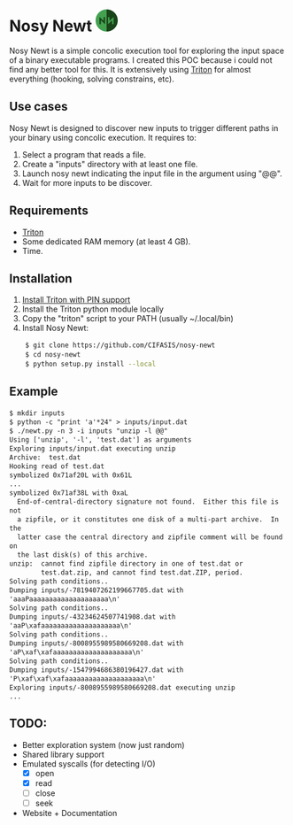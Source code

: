 # Nosy Newt <img src="https://raw.githubusercontent.com/CIFASIS/nosy-newt/master/logo.png" width="40">

Nosy Newt is a simple concolic execution tool for exploring the input space of a binary executable programs. I created this POC because i could not find any better tool for this. It is extensively using [Triton](http://triton.quarkslab.com/) for almost everything (hooking, solving constrains, etc).

## Use cases

Nosy Newt is designed to discover new inputs to trigger different paths in your binary using concolic execution. It requires to:

1. Select a program that reads a file.
2. Create a "inputs" directory with at least one file.
3. Launch nosy newt indicating the input file in the argument using "@@".
4. Wait for more inputs to be discover.

## Requirements

* [Triton](https://github.com/JonathanSalwan/Triton)
* Some dedicated RAM memory (at least 4 GB).
* Time.

## Installation

1. [Install Triton with PIN support](http://triton.quarkslab.com/documentation/doxygen/index.html#install_sec)
2. Install the Triton python module locally
3. Copy the "triton" script to your PATH (usually ~/.local/bin)
4. Install Nosy Newt:

```bash
    $ git clone https://github.com/CIFASIS/nosy-newt
    $ cd nosy-newt
    $ python setup.py install --local
```

## Example

    $ mkdir inputs
    $ python -c "print 'a'*24" > inputs/input.dat 
    $ ./newt.py -n 3 -i inputs "unzip -l @@"
    Using ['unzip', '-l', 'test.dat'] as arguments
    Exploring inputs/input.dat executing unzip
    Archive:  test.dat
    Hooking read of test.dat
    symbolized 0x71af20L with 0x61L
    ...
    symbolized 0x71af38L with 0xaL
      End-of-central-directory signature not found.  Either this file is not
      a zipfile, or it constitutes one disk of a multi-part archive.  In the
      latter case the central directory and zipfile comment will be found on
      the last disk(s) of this archive.
    unzip:  cannot find zipfile directory in one of test.dat or
            test.dat.zip, and cannot find test.dat.ZIP, period.
    Solving path conditions..
    Dumping inputs/-7819407262199667705.dat with 'aaaPaaaaaaaaaaaaaaaaaaaa\n'
    Solving path conditions..
    Dumping inputs/-43234624507741908.dat with 'aaP\xafaaaaaaaaaaaaaaaaaaaa\n'
    Solving path conditions..
    Dumping inputs/-8008955989580669208.dat with 'aP\xaf\xafaaaaaaaaaaaaaaaaaaaa\n'
    Solving path conditions..
    Dumping inputs/-1547994686380196427.dat with 'P\xaf\xaf\xafaaaaaaaaaaaaaaaaaaaa\n'
    Exploring inputs/-8008955989580669208.dat executing unzip
    ...


## TODO:

- Better exploration system (now just random)
- Shared library support
- Emulated syscalls (for detecting I/O)
  - [x] open
  - [x] read
  - [ ] close
  - [ ] seek
- Website + Documentation
